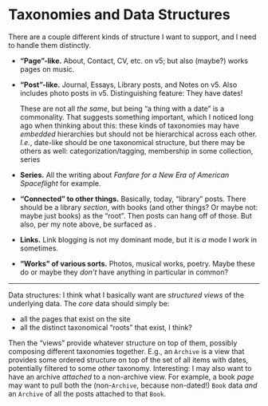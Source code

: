# Taxonomies and Data Structures

There are a couple different kinds of structure I want to support, and I need to handle them distinctly.

- **“Page”-like.** About, Contact, CV, etc. on v5; but also (maybe?) works pages on music.

- **“Post”-like.** Journal, Essays, Library posts, and Notes on v5. Also includes photo posts in v5. Distinguishing feature: They have dates!

    These are not all *the same*, but being “a thing with a date” is a commonality. That suggests something important, which I noticed long ago when thinking about this: these kinds of taxonomies may have *embedded* hierarchies but should not be hierarchical across each other. _I.e._, date-like should be one taxonomical structure, but there may be others as well: categorization/tagging, membership in some collection, series

- **Series.** All the writing about <cite>Fanfare for a New Era of American Spaceflight</cite> for example.

- **“Connected” to other things.** Basically, today, “library” posts. There should be a library *section*, with books (and other things? Or maybe not: maybe just books) as the “root”. Then posts can hang off of those. But also, per my note above, be surfaced as .

- **Links.** Link blogging is not my dominant mode, but it is *a* mode I work in sometimes.

- **“Works” of various sorts.** Photos, musical works, poetry. Maybe these do or maybe they *don’t* have anything in particular in common?

---

Data structures: I think what I basically want are *structured views* of the underlying data. The *core* data should simply be:

- all the pages that exist on the site
- all the distinct taxonomical “roots” that exist, I think?

Then the “views” provide whatever structure on top of them, possibly composing different taxonomies together. E.g., an `Archive` is a view that provides some ordered structure on top of the set of all items with dates, potentially filtered to some *other* taxonomy. Interesting: I may also want to have an archive *attached* to a non-archive view. For example, a book *page* may want to pull both the (non-`Archive`, because non-dated!) `Book` data *and* an `Archive` of all the posts attached to that `Book`.
